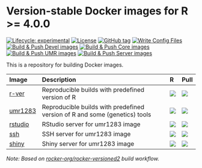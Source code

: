 
<!-- README.md is generated from README.Rmd. Please edit that file -->

# Version-stable Docker images for R \>= 4.0.0

<!-- badges: start -->

[![Lifecycle:
experimental](https://img.shields.io/badge/lifecycle-experimental-orange.svg)](https://www.tidyverse.org/lifecycle/#experimental)
[![License](https://img.shields.io/github/license/mcanouil/docker-versioned)](LICENSE)
[![GitHub
tag](https://img.shields.io/github/tag/mcanouil/docker-versioned.svg?label=latest%20tag)](https://github.com/mcanouil/docker-versioned)
[![Write Config
Files](https://github.com/mcanouil/docker-versioned/actions/workflows/setup.yml/badge.svg)](https://github.com/mcanouil/docker-versioned/actions/workflows/setup.yml)  
[![Build & Push Devel
images](https://github.com/mcanouil/docker-versioned/actions/workflows/devel.yml/badge.svg)](https://github.com/mcanouil/docker-versioned/actions/workflows/devel.yml)
[![Build & Push Core
images](https://github.com/mcanouil/docker-versioned/actions/workflows/core.yml/badge.svg)](https://github.com/mcanouil/docker-versioned/actions/workflows/core.yml)
[![Build & Push UMR
images](https://github.com/mcanouil/docker-versioned/actions/workflows/umr.yml/badge.svg)](https://github.com/mcanouil/docker-versioned/actions/workflows/umr.yml)
[![Build & Push Server
images](https://github.com/mcanouil/docker-versioned/actions/workflows/server.yml/badge.svg)](https://github.com/mcanouil/docker-versioned/actions/workflows/server.yml)
<!-- badges: end -->

This is a repository for building Docker images.

| Image                                                | Description                                                                | R                                                                                                                               | Pull                                                                                                       |
|:-----------------------------------------------------|:---------------------------------------------------------------------------|:--------------------------------------------------------------------------------------------------------------------------------|:-----------------------------------------------------------------------------------------------------------|
| [r-ver](https://hub.docker.com/r/mcanouil/r-ver)     | Reproducible builds with predefined version of R                           | [![](https://img.shields.io/docker/v/mcanouil/r-ver.svg?sort=semver&label=latest)](https://hub.docker.com/r/mcanouil/r-ver)     | [![](https://img.shields.io/docker/pulls/mcanouil/r-ver.svg)](https://hub.docker.com/r/mcanouil/r-ver)     |
| [umr1283](https://hub.docker.com/r/mcanouil/umr1283) | Reproducible builds with predefined version of R and some (genetics) tools | [![](https://img.shields.io/docker/v/mcanouil/umr1283.svg?sort=semver&label=latest)](https://hub.docker.com/r/mcanouil/umr1283) | [![](https://img.shields.io/docker/pulls/mcanouil/umr1283.svg)](https://hub.docker.com/r/mcanouil/umr1283) |
| [rstudio](https://hub.docker.com/r/mcanouil/rstudio) | RStudio server for umr1283 image                                           | [![](https://img.shields.io/docker/v/mcanouil/rstudio.svg?sort=semver&label=latest)](https://hub.docker.com/r/mcanouil/rstudio) | [![](https://img.shields.io/docker/pulls/mcanouil/rstudio.svg)](https://hub.docker.com/r/mcanouil/rstudio) |
| [ssh](https://hub.docker.com/r/mcanouil/ssh)         | SSH server for umr1283 image                                               | [![](https://img.shields.io/docker/v/mcanouil/ssh.svg?sort=semver&label=latest)](https://hub.docker.com/r/mcanouil/ssh)         | [![](https://img.shields.io/docker/pulls/mcanouil/ssh.svg)](https://hub.docker.com/r/mcanouil/ssh)         |
| [shiny](https://hub.docker.com/r/mcanouil/shiny)     | Shiny server for umr1283 image                                             | [![](https://img.shields.io/docker/v/mcanouil/shiny.svg?sort=semver&label=latest)](https://hub.docker.com/r/mcanouil/shiny)     | [![](https://img.shields.io/docker/pulls/mcanouil/shiny.svg)](https://hub.docker.com/r/mcanouil/shiny)     |

*Note: Based on
[rocker-org/rocker-versioned2](https://github.com/rocker-org/rocker-versioned2)
build workflow.*
